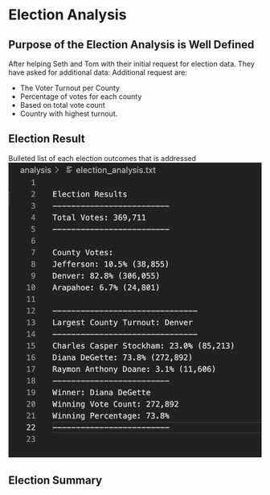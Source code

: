 # Election Analysis
## Purpose of the Election Analysis is Well Defined
After helping Seth and Tom with their initial request for election data. They have asked for additional data:
Additional request are:
- The Voter Turnout per County
- Percentage of votes for each county
- Based on total vote count
- Country with highest turnout.
## Election Result
Bulleted list of each election outcomes that is addressed
![](Election_Result_snip.png)
## Election Summary
